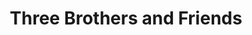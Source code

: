 ---
title: "Three Brothers and Friends"
url: /accra/three-brothers-and-friends/
shop: Schneiderei
---